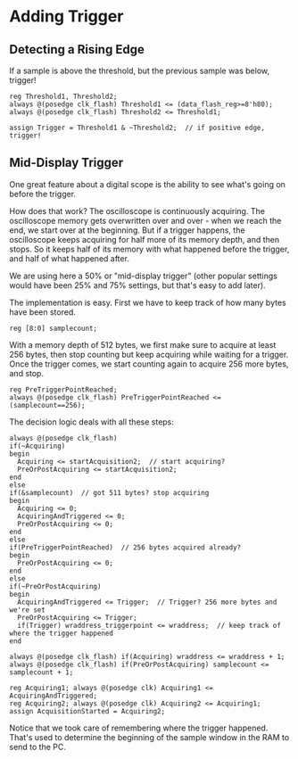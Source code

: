 # Adding Trigger

## Detecting a Rising Edge
If a sample is above the threshold, but the previous sample was below, trigger!
```
reg Threshold1, Threshold2;
always @(posedge clk_flash) Threshold1 <= (data_flash_reg>=8'h80);
always @(posedge clk_flash) Threshold2 <= Threshold1;

assign Trigger = Threshold1 & ~Threshold2;  // if positive edge, trigger!
```

## Mid-Display Trigger
One great feature about a digital scope is the ability to see what's going on before the trigger.

How does that work?
The oscilloscope is continuously acquiring. The oscilloscope memory gets overwritten over and over - when we reach the end, we start over at the beginning. But if a trigger happens, the oscilloscope keeps acquiring for half more of its memory depth, and then stops. So it keeps half of its memory with what happened before the trigger, and half of what happened after.

We are using here a 50% or "mid-display trigger" (other popular settings would have been 25% and 75% settings, but that's easy to add later).

The implementation is easy. First we have to keep track of how many bytes have been stored.
```
reg [8:0] samplecount;
```
With a memory depth of 512 bytes, we first make sure to acquire at least 256 bytes, then stop counting but keep acquiring while waiting for a trigger. Once the trigger comes, we start counting again to acquire 256 more bytes, and stop.
```
reg PreTriggerPointReached;
always @(posedge clk_flash) PreTriggerPointReached <= (samplecount==256);
```
The decision logic deals with all these steps:
```
always @(posedge clk_flash)
if(~Acquiring)
begin
  Acquiring <= startAcquisition2;  // start acquiring?
  PreOrPostAcquiring <= startAcquisition2;
end
else
if(&samplecount)  // got 511 bytes? stop acquiring
begin
  Acquiring <= 0;
  AcquiringAndTriggered <= 0;
  PreOrPostAcquiring <= 0;
end
else
if(PreTriggerPointReached)  // 256 bytes acquired already?
begin
  PreOrPostAcquiring <= 0;
end
else
if(~PreOrPostAcquiring)
begin
  AcquiringAndTriggered <= Trigger;  // Trigger? 256 more bytes and we're set
  PreOrPostAcquiring <= Trigger;
  if(Trigger) wraddress_triggerpoint <= wraddress;  // keep track of where the trigger happened
end

always @(posedge clk_flash) if(Acquiring) wraddress <= wraddress + 1;
always @(posedge clk_flash) if(PreOrPostAcquiring) samplecount <= samplecount + 1;

reg Acquiring1; always @(posedge clk) Acquiring1 <= AcquiringAndTriggered;
reg Acquiring2; always @(posedge clk) Acquiring2 <= Acquiring1;
assign AcquisitionStarted = Acquiring2;
```
Notice that we took care of remembering where the trigger happened. That's used to determine the beginning of the sample window in the RAM to send to the PC.
